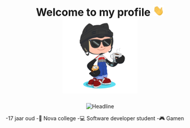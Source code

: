 
<h1 align="center">Welcome to my profile <img src="https://raw.githubusercontent.com/ABSphreak/ABSphreak/master/gifs/Hi.gif" width="30px">  <div align=center>
        <img src="https://raw.githubusercontent.com/AhmedFathyDev/AhmedFathyDev/main/GitHub.png" alt="GitHub Octocat Drinking a Cup of Coffee" height="200">
    </div></h1>



<div align=center>
        <img src="https://readme-typing-svg.herokuapp.com?color=#FF0000size=32&center=true&vCenter=true&width=600&height=50&lines=Hi+there+I'm+Youssef+%F0%9F%91%8B;Software+Developer+Student;" alt="Headline" />
    </div>

-17 jaar oud
-🏫 Nova college
-💻 Software developer student
-🎮 Gamen 


